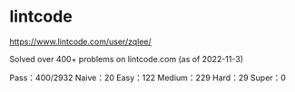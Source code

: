 # lintcode

https://www.lintcode.com/user/zqlee/

Solved over 400+ problems on lintcode.com (as of 2022-11-3)

Pass：400/2932
Naive：20
Easy：122
Medium：229
Hard：29
Super：0
